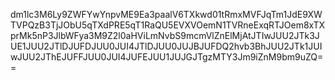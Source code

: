 dm1lc3M6Ly9ZWFYwYnpvME9Ea3paalV6TXkwd01tRmxMVFJqTm1JdE9XWTVPQzB3TjJObU5qTXdPRE5qT1RaQU5EVXVOemN1TVRneExqRTJOem8xTXprMk5nP3JlbWFya3M9Z2l0aHViLmNvbS9mcmVlZnElMjAtJTIwJUU2JTk3JUE1JUU2JTlDJUFDJUU0JUI4JTlDJUU0JUJBJUFDQ2hvb3BhJUU2JTk1JUIwJUU2JThEJUFFJUU0JUI4JUFEJUU1JUJGJTgzMTY3Jm9iZnM9bm9uZQ==
